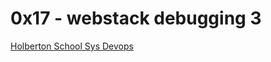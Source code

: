 # 0x17 - webstack debugging 3

[Holberton School Sys Devops](https://github.com/Jilroge7/holberton-system_engineering-devops.git)
